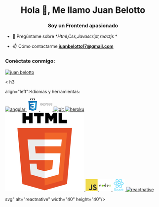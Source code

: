 <h1 align="center">Hola 👋, Me llamo Juan Belotto</h1>
<h3 align="center">Soy un Frontend apasionado</h3>

- 💬 Pregúntame sobre **Html,Css,Javascript,reactjs* *

- 📫 Cómo contactarme **juanbelotto17@gmail.com**

<h3 align="left">Conéctate conmigo:</h3>
<p align="left">
<a href="https://linkedin .com/in/juan belotto" target="blank"><img align="center" src="https://raw.githubusercontent.com/rahuldkjain/github-profile-readme-generator/master/src/images/ icon/Social/linked-in-alt.svg" alt="juan belotto" height="30" width="40" /></a> </p> <
h3

align="left">Idiomas y herramientas:</h3>
<p align="left"> <a href="https://angular.io" target="_blank" rel="noreferrer"> <img src="https://angular.io/assets/images/logos /angular/angular.svg" alt="angular" width="40" height="40"/> </a> <a href="https://www.w3schools.com/css/" target="_blank " rel="noreferrer"> <img src="https://raw.githubusercontent.com/devicons/devicon/master/icons/css3/css3-original-wordmark.svg" alt="css3" width="40" height="40"/> </a> <a href="https://expressjs.com" target="_blank" rel="noreferrer"> <img src="https://raw.githubusercontent.com/devicons/devicon/master/icons/express/express-original-wordmark.svg" alt="express" width="40" height="40"/> </a> <a href="https:// git-scm.com/" target="_blank" rel="noreferrer"> <img src="https://www.vectorlogo.zone/logos/git-scm/git-scm-icon.svg" alt=" git" width="40" height="40"/> </a> <a href="https://heroku.com" target="_blank" rel="noreferrer"> <img src="https:/ /www.vectorlogo.zone/logos/heroku/heroku-icon.svg" alt="heroku" width="40" height="40"/> </a> <a href="https://www.w3 .org/html/" target="_blank" rel="noreferrer"> <img src="https://raw.githubusercontent.com/devicons/devicon/master/icons/html5/html5-original-wordmark.svg" alt ="html5" ancho="40" alto="40"/> </a> <a href="https://developer.mozilla.org/en-US/docs/Web/JavaScript" target="_blank" rel="noreferrer"> <img src="https://raw.githubusercontent.com/devicons/devicon/master/icons/javascript/javascript-original.svg" alt="javascript" width="40" height=" 40"/> </a> <a href="https://nodejs.org" target="_blank" rel="noreferrer"> <img src="https://raw.githubusercontent.com/devicons/devicon/master/icons/nodejs/nodejs-original-wordmark.svg" alt="nodejs" width="40" height="40"/> </a> <a href="https:// reactjs.org/" target="_blank" rel="noreferrer"> <img src="https://raw.githubusercontent.com/devicons/devicon/master/icons/react/react-original-wordmark.svg" alt ="react" width="40" height="40"/> </a> <a href="https://reactnative.dev/" target="_blank" rel="noreferrer"> <img src=" https://reactnative.dev/img/header_logo.svg" alt="reactnative" width="40" height="40"/> </a> </p>svg" alt="reactnative" width="40" height="40"/> </a> </p>
